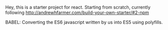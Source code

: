 Hey, this is a starter project for react. Starting from scratch, currently following http://andrewhfarmer.com/build-your-own-starter/#2-npm

BABEL:
Converting the ES6 javascript written by us into ES5 using polyfills.
